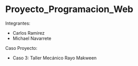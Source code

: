 # Proyecto_Programacion_Web

Integrantes:
- Carlos Ramirez
- Michael Navarrete

Caso Proyecto:
- Caso 3: Taller Mecánico Rayo Makween
